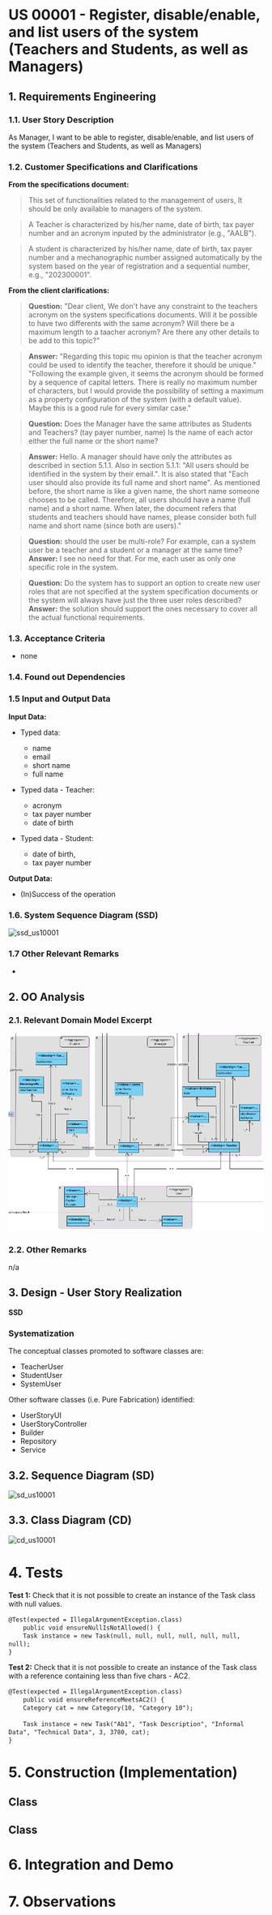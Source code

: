 # US 00001 - Register, disable/enable, and list users of the system (Teachers and Students, as well as Managers)

## 1. Requirements Engineering


### 1.1. User Story Description

As Manager, I want to be able to register, disable/enable, and list users of the system (Teachers and Students, as well as Managers)

### 1.2. Customer Specifications and Clarifications


**From the specifications document:**

> This set of functionalities related to the management of users, It should be only available to
managers of the system.

>	A Teacher is characterized by his/her name, date of birth, tax payer number and an acronym
inputed by the administrator (e.g., "AALB").

>	A student is characterized by his/her name, date of birth, tax payer number and a mechanographic number assigned automatically by the system based on the year of registration and a
sequential number, e.g., "202300001".


**From the client clarifications:**

> **Question:**
>"Dear client,
>We don't have any constraint to the teachers acronym on the system specifications documents.
>Will it be possible to have two differents with the same acronym? Will there be a maximum length to a taacher acronym? 
> Are there any other details to be add to this topic?"

> **Answer:** 
> "Regarding this topic mu opinion is that the teacher acronym could be used to identify the teacher, therefore it should be unique."
>"Following the example given, it seems the acronym should be formed by a sequence of capital letters. There is really no maximum number of characters, but I would provide the possibility of setting a maximum as a property configuration of the system (with a default value). Maybe this is a good rule for every similar case."


> **Question:**
>Does the Manager have the same attributes as Students and Teachers? (tay payer number, name)
>Is the name of each actor either the full name or the short name?

> **Answer:**
>Hello.
>A manager should have only the attributes as described in section 5.1.1.
Also in section 5.1.1: "All users should be identified in the system by their email.". 
> It is also stated that "Each user should also provide its full name and short name". 
> As mentioned before, the short name is like a given name, the short name someone chooses to be called.
> Therefore, all users should have a name (full name) and a short name. When later, 
> the document refers that students and teachers should have names, please consider both full name and short name (since both are users)."

> **Question:**
> should the user be multi-role? For example, can a system user be a teacher and a student or a manager at the same time?
> **Answer:**
> I see no need for that. For me, each user as only one specific role in the system.

> **Question:**
> Do the system has to support an option to create new user roles that are not specified at the system specification documents or the system will always have just the three user roles described?
> **Answer:**
>the solution should support the ones necessary to cover all the actual functional requirements.


### 1.3. Acceptance Criteria

* none

### 1.4. Found out Dependencies



### 1.5 Input and Output Data


**Input Data:**

* Typed data:
    * name
    * email
    * short name
    * full name

* Typed data - Teacher:
    * acronym
    * tax payer number
    * date of birth

* Typed data - Student:
   * date of birth, 
   * tax payer number

**Output Data:**

* (In)Success of the operation

### 1.6. System Sequence Diagram (SSD)

![ssd_us10001](ssd_us10001.svg)

### 1.7 Other Relevant Remarks

* 

## 2. OO Analysis

### 2.1. Relevant Domain Model Excerpt

![dm_us1001](dm_us1001.png)

### 2.2. Other Remarks

n/a


## 3. Design - User Story Realization

**SSD**

### Systematization ##

The conceptual classes promoted to software classes are:

* TeacherUser
* StudentUser
* SystemUser

Other software classes (i.e. Pure Fabrication) identified:

* UserStoryUI
* UserStoryController
* Builder
* Repository
* Service

## 3.2. Sequence Diagram (SD)

![sd_us10001](sd_us10001.svg)


## 3.3. Class Diagram (CD)

![cd_us10001](cd_us10001.svg)



# 4. Tests 

**Test 1:** Check that it is not possible to create an instance of the Task class with null values. 

	@Test(expected = IllegalArgumentException.class)
		public void ensureNullIsNotAllowed() {
		Task instance = new Task(null, null, null, null, null, null, null);
	}
	

**Test 2:** Check that it is not possible to create an instance of the Task class with a reference containing less than five chars - AC2. 

	@Test(expected = IllegalArgumentException.class)
		public void ensureReferenceMeetsAC2() {
		Category cat = new Category(10, "Category 10");
		
		Task instance = new Task("Ab1", "Task Description", "Informal Data", "Technical Data", 3, 3780, cat);
	}


# 5. Construction (Implementation)


## Class 



## Class 



# 6. Integration and Demo 




# 7. Observations

